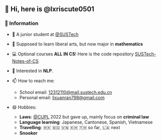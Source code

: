 ## 👋 Hi, here is @lxriscute0501

### 💾 Information

- 📖 A junior student at [@SUSTech](https://www.sustech.edu.cn)

- 🌱 Supposed to learn liberal arts, but now major in **mathematics**

- 💻 Optional courses **ALL IN CS**! Here is the code repository [SUSTech-Notes-of-CS](https://github.com/lxriscute0501/SUSTech-Notes-of-CS)

- 👀 Interested in **NLP**.

- 📫 How to reach me: 
    - School email: 12312110@mail.sustech.edu.cn
    - Personal email: lixuanran798@gmail.com

- 😄 Hobbies: 
    - **Laws**: [@CUPL](https://www.cupl.edu.cn) 2022 but gave up, mainly focus on **criminal law**
    - **Language learning**: Japanese, Cantonese, Spanish, Vietnamese
    - **Travelling**: 🇭🇰 🇲🇴 🇻🇳 🇰🇭 🇹🇭 so far, 🇱🇦 next
    - **Snooker**
